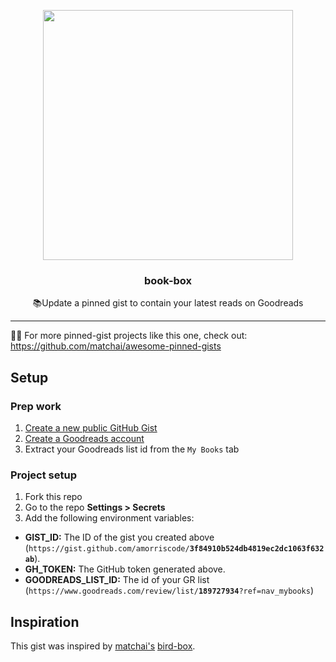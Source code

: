 <p align="center">
  <img width="400" src="https://user-images.githubusercontent.com/16005567/82953423-9ba1c080-9f5f-11ea-86c4-691a46b3176e.png">
  <h3 align="center">book-box</h3>
  <p align="center">📚Update a pinned gist to contain your latest reads on Goodreads</p>
</p>

---

📌✨ For more pinned-gist projects like this one, check out: https://github.com/matchai/awesome-pinned-gists

## Setup

### Prep work

1. [Create a new public GitHub Gist](https://gist.github.com/)
2. [Create a Goodreads account](https://www.goodreads.com/user/sign_up)
3. Extract your Goodreads list id from the `My Books` tab

### Project setup

1. Fork this repo
2. Go to the repo **Settings > Secrets**
3. Add the following environment variables:
  - **GIST_ID:** The ID of the gist you created above (`https://gist.github.com/amorriscode/`**`3f84910b524db4819ec2dc1063f632ab`**).
  - **GH_TOKEN:** The GitHub token generated above.
  - **GOODREADS_LIST_ID:** The id of your GR list (`https://www.goodreads.com/review/list/`**`189727934`**`?ref=nav_mybooks`) 

## Inspiration

This gist was inspired by [matchai's](https://github.com/matchai) [bird-box](https://github.com/matchai/bird-box).
